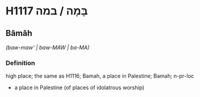 # H1117 בָּמָה / במה

## Bâmâh

_(baw-maw' | baw-MAW | ba-MA)_

### Definition

high place; the same as H1116; Bamah, a place in Palestine; Bamah; n-pr-loc

- a place in Palestine (of places of idolatrous worship)
